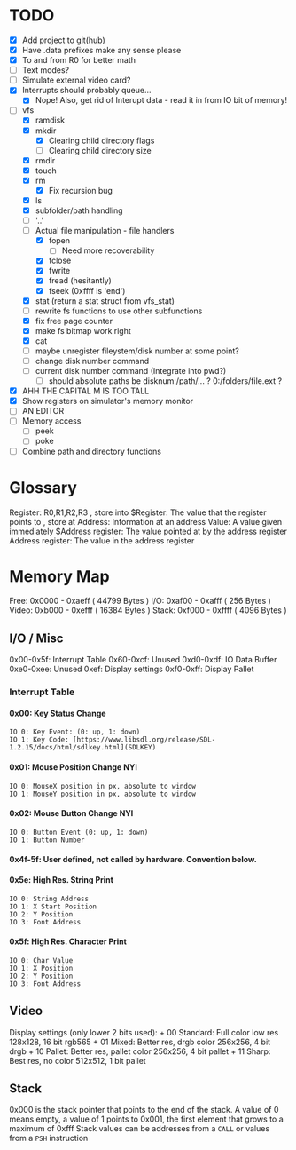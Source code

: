 # TODO
+ [x] Add project to git(hub)
+ [x] Have .data prefixes make any sense please
+ [x] To and from R0 for better math
+ [ ] Text modes?
+ [ ] Simulate external video card?
+ [x] Interrupts should probably queue...
	+ [x] Nope! Also, get rid of Interupt data - read it in from IO bit of memory!
+ [ ] vfs
	+ [x] ramdisk
	+ [x] mkdir
		+ [x] Clearing child directory flags
		+ [ ] Clearing child directory size
	+ [x] rmdir
	+ [x] touch
	+ [x] rm
		+ [x] Fix recursion bug
	+ [x] ls
	+ [x] subfolder/path handling
	+ [ ] '..'
	+ [ ] Actual file manipulation - file handlers
		+ [x] fopen
			+ [ ] Need more recoverability
		+ [x] fclose
		+ [x] fwrite
		+ [x] fread (hesitantly)
		+ [x] fseek (0xffff is 'end')
	+ [x] stat (return a stat struct from vfs_stat)
	+ [ ] rewrite fs functions to use other subfunctions
	+ [x] fix free page counter
	+ [x] make fs bitmap work right
	+ [x] cat
	+ [ ] maybe unregister fileystem/disk number at some point?
	+ [ ] change disk number command
	+ [ ] current disk number command (Integrate into pwd?)
		+ [ ] should absolute paths be disknum:/path/... ? 0:/folders/file.ext ?
+ [x] AHH THE CAPITAL M IS TOO TALL
+ [x] Show registers on simulator's memory monitor
+ [ ] AN EDITOR
+ [ ] Memory access
	+ [ ] peek
	+ [ ] poke
+ [ ] Combine path and directory functions

# Glossary
Register:           R0,R1,R2,R3                             , store into
\$Register:          The value that the register points to   , store at
Address:            Information at an address
Value:              A value given immediately
\$Address register:  The value pointed at by the address register
Address register:   The value in the address register

# Memory Map
Free:  0x0000 - 0xaeff ( 44799 Bytes )
I/O:   0xaf00 - 0xafff (   256 Bytes )
Video: 0xb000 - 0xefff ( 16384 Bytes )
Stack: 0xf000 - 0xffff (  4096 Bytes )

## I/O / Misc
0x00-0x5f: Interrupt Table
0x60-0xcf: Unused
0xd0-0xdf: IO Data Buffer
0xe0-0xee: Unused
0xef: Display settings
0xf0-0xff: Display Pallet

### Interrupt Table
#### 0x00: Key Status Change
	IO 0: Key Event: (0: up, 1: down)
	IO 1: Key Code: [https://www.libsdl.org/release/SDL-1.2.15/docs/html/sdlkey.html](SDLKEY)
#### 0x01: Mouse Position Change                 NYI
	IO 0: MouseX position in px, absolute to window
	IO 1: MouseY position in px, absolute to window
#### 0x02: Mouse Button Change                   NYI
	IO 0: Button Event (0: up, 1: down)
	IO 1: Button Number
#### 0x4f-5f: User defined, not called by hardware. Convention below.
#### 0x5e: High Res. String Print
	IO 0: String Address
	IO 1: X Start Position
	IO 2: Y Position
	IO 3: Font Address
#### 0x5f: High Res. Character Print
	IO 0: Char Value
	IO 1: X Position
	IO 2: Y Position
	IO 3: Font Address
## Video
Display settings (only lower 2 bits used):
    + 00 Standard: Full color low res       128x128, 16 bit rgb565
    + 01 Mixed: Better res, drgb color      256x256,  4 bit drgb
    + 10 Pallet: Better res, pallet color   256x256,  4 bit pallet
    + 11 Sharp: Best res, no color          512x512,  1 bit pallet
## Stack
0x000 is the stack pointer that points to the end of the stack. A value of 0 means empty, a value of 1 points to
0x001, the first element that grows to a maximum of 0xfff
Stack values can be addresses from a `CALL` or values from a `PSH` instruction